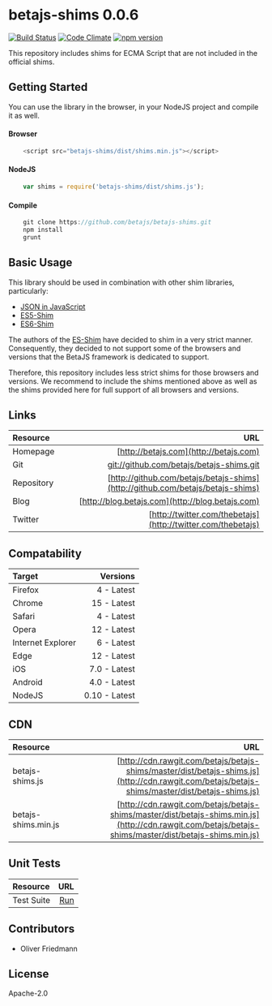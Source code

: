# betajs-shims 0.0.6
[![Build Status](https://api.travis-ci.org/betajs/betajs-shims.svg?branch=master)](https://travis-ci.org/betajs/betajs-shims)
[![Code Climate](https://codeclimate.com/github/betajs/betajs-shims/badges/gpa.svg)](https://codeclimate.com/github/betajs/betajs-shims)
[![npm version](https://img.shields.io/npm/v/betajs-shims.svg?style=flat)](https://www.npmjs.com/package/betajs-shims)

This repository includes shims for ECMA Script that are not included in the official shims.



## Getting Started


You can use the library in the browser, in your NodeJS project and compile it as well.

#### Browser

```javascript
	<script src="betajs-shims/dist/shims.min.js"></script>
``` 

#### NodeJS

```javascript
	var shims = require('betajs-shims/dist/shims.js');
```

#### Compile

```javascript
	git clone https://github.com/betajs/betajs-shims.git
	npm install
	grunt
``` 



## Basic Usage


This library should be used in combination with other shim libraries, particularly:

- [JSON in JavaScript](https://github.com/douglascrockford/JSON-js)
- [ES5-Shim](https://github.com/es-shims/es5-shim)
- [ES6-Shim](https://github.com/es-shims/es6-shim)

The authors of the [ES-Shim](https://github.com/es-shims) have decided to shim in a very strict manner.
Consequently, they decided to not support some of the browsers and versions that the BetaJS framework is dedicated to support.

Therefore, this repository includes less strict shims for those browsers and versions.
We recommend to include the shims mentioned above as well as the shims provided here for full support of all browsers and versions.  



## Links
| Resource   | URL |
| :--------- | --: |
| Homepage   | [http://betajs.com](http://betajs.com) |
| Git        | [git://github.com/betajs/betajs-shims.git](git://github.com/betajs/betajs-shims.git) |
| Repository | [http://github.com/betajs/betajs-shims](http://github.com/betajs/betajs-shims) |
| Blog       | [http://blog.betajs.com](http://blog.betajs.com) | 
| Twitter    | [http://twitter.com/thebetajs](http://twitter.com/thebetajs) | 



## Compatability
| Target | Versions |
| :----- | -------: |
| Firefox | 4 - Latest |
| Chrome | 15 - Latest |
| Safari | 4 - Latest |
| Opera | 12 - Latest |
| Internet Explorer | 6 - Latest |
| Edge | 12 - Latest |
| iOS | 7.0 - Latest |
| Android | 4.0 - Latest |
| NodeJS | 0.10 - Latest |


## CDN
| Resource | URL |
| :----- | -------: |
| betajs-shims.js | [http://cdn.rawgit.com/betajs/betajs-shims/master/dist/betajs-shims.js](http://cdn.rawgit.com/betajs/betajs-shims/master/dist/betajs-shims.js) |
| betajs-shims.min.js | [http://cdn.rawgit.com/betajs/betajs-shims/master/dist/betajs-shims.min.js](http://cdn.rawgit.com/betajs/betajs-shims/master/dist/betajs-shims.min.js) |


## Unit Tests
| Resource | URL |
| :----- | -------: |
| Test Suite | [Run](http://rawgit.com/betajs/betajs-shims/master/tests/tests.html) |




## Contributors

- Oliver Friedmann


## License

Apache-2.0


